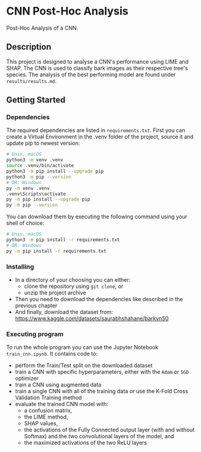 # CNN Post-Hoc Analysis

Post-Hoc Analysis of a CNN.

## Description

This project is designed to analyse a CNN's performance using LIME and SHAP. The CNN is used to classify bark images as their respective tree's species. The analysis of the best performing model are found under ```results/results.md```.

## Getting Started

### Dependencies

The required dependencies are listed in ```requirements.txt```. First you can create a Virtual Environment in the .venv folder of the project, source it and update pip to newest version:

```bash
# Unix, macOS
python3 -m venv .venv
source .venv/bin/activate
python3 -m pip install --upgrade pip
python3 -m pip --version
# OR: Windows
py -m venv .venv
.venv\Scripts\activate
py -m pip install --upgrade pip
py -m pip --version
```

You can download them by executing the following command using your shell of choice:

```bash
# Unix, macOS
python3 -m pip install -r requirements.txt
# OR: Windows
py -m pip install -r requirements.txt
```

### Installing

* In a directory of your choosing you can either:
    * clone the repository using ```git clone```, or
    * unzip the project archive
* Then you need to download the dependencies like described in the previous chapter
* And finally, download the dataset from: https://www.kaggle.com/datasets/saurabhshahane/barkvn50

### Executing program

To run the whole program you can use the Jupyter Notebook ```train_cnn.ipynb```. It contains code to:
* perform the Train/Test split on the downloaded dataset
* train a CNN with specific hyperparameters, either with the ```Adam``` or ```SGD``` optimizer
* train a CNN using augmented data
* train a single CNN with all of the training data or use the K-Fold Cross Validation Training method
* evaluate the trained CNN model with:
    * a confusion matrix,
    * the LIME method,
    * SHAP values,
    * the activations of the Fully Connected output layer (with and without Softmax) and the two convolutional layers of the model, and
    * the maximized activations of the two ReLU layers
